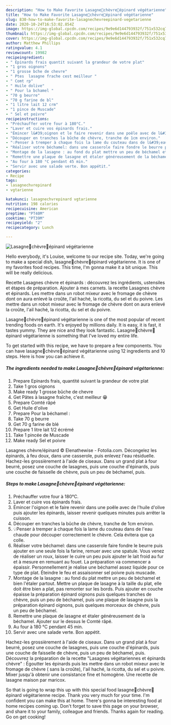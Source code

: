 ```yaml
---
description: "How to Make Favorite Lasagne🌿chèvre🌾épinard végétarienne"
title: "How to Make Favorite Lasagne🌿chèvre🌾épinard végétarienne"
slug: 830-how-to-make-favorite-lasagnechevreepinard-vegetarienne
date: 2020-10-24T16:53:02.854Z
image: https://img-global.cpcdn.com/recipes/9e9e6d144793932f/751x532cq70/lasagne🌿chevre🌾epinard-vegetarienne-photo-principale-de-la-recette.jpg
thumbnail: https://img-global.cpcdn.com/recipes/9e9e6d144793932f/751x532cq70/lasagne🌿chevre🌾epinard-vegetarienne-photo-principale-de-la-recette.jpg
cover: https://img-global.cpcdn.com/recipes/9e9e6d144793932f/751x532cq70/lasagne🌿chevre🌾epinard-vegetarienne-photo-principale-de-la-recette.jpg
author: Matthew Phillips
ratingvalue: 4.1
reviewcount: 19982
recipeingredient:
- " Epinards frais quantit suivant la grandeur de votre plat"
- "1 gros oignons"
- "1 grosse bche de chevre"
- " Ptes  lasagne frache cest meilleur "
- " Comt rp"
- " Huile dolive"
- " Pour la bchamel "
- "70 g beurre"
- "70 g farine de bl"
- "1 litre lait 12 crm"
- "1 pince de Muscade"
- " Sel et poivre"
recipeinstructions:
- "Préchauffer votre four à 180°C."
- "Laver et cuire vos épinards frais."
- "Émincer l&#39;oignon et le faire revenir dans une poêle avec de l&#39;huile d&#39;olive puis ajouter les épinards, laisser revenir quelques minutes puis arrêter la cuisson."
- "Découper en tranches la bûche de chèvre, tranche de 1cm environ."
- "💡Penser à tremper à chaque fois la lame du couteau dans de l&#39;eau chaude pour découper correctement le chèvre. Cela évitera que ça colle."
- "Réaliser votre béchamel: dans une casserole faire fondre le beurre puis ajouter en une seule fois la farine, remuer avec une spatule. Vous venez de réaliser un roux, laisser le cuire un peu puis ajouter le lait froid au fur et à mesure en remuant au fouet. La préparation va commencer a épaissir. Personnellement je réalise une béchamel assez liquide pour ce type de plat. Éteindre le feu et assaisonner sel poivre puis muscade."
- "Montage de la lasagne : au fond du plat mettre un peu de béchamel et bien l&#39;étaler partout. Mettre un plaque de lasagne à la taille du plat, elle doit être bien a plat, pas remonter sur les bords. Puis ajouter en couche épaisse la préparation épinard oignons puis quelques tranches de chèvre, puis un peu de béchamel, puis une plaque de lasagne puis la préparation épinard oignons, puis quelques morceaux de chèvre, puis un peu de béchamel."
- "Remettre une plaque de lasagne et étaler généreusement de la béchamel. Ajouter sur le dessus le Comté râpé."
- "Au four à 180 °C pendant 45 min."
- "Servir avec une salade verte. Bon appétit."
categories:
- Recipe
tags:
- lasagnechvrepinard
- vgtarienne

katakunci: lasagnechvrepinard vgtarienne 
nutrition: 198 calories
recipecuisine: American
preptime: "PT40M"
cooktime: "PT39M"
recipeyield: "2"
recipecategory: Lunch

---
```



![Lasagne🌿chèvre🌾épinard végétarienne](https://img-global.cpcdn.com/recipes/9e9e6d144793932f/751x532cq70/lasagne🌿chevre🌾epinard-vegetarienne-photo-principale-de-la-recette.jpg)

Hello everybody, it's Louise, welcome to our recipe site. Today, we're going to make a special dish, lasagne🌿chèvre🌾épinard végétarienne. It is one of my favorites food recipes. This time, I'm gonna make it a bit unique. This will be really delicious.

Recette Lasagnes chèvre et épinards : découvrez les ingrédients, ustensiles et étapes de préparation. Ajouter à mes carnets. la recette Lasagnes chèvre et épinards. Les mettre dans un robot mixeur avec le fromage de chèvre dont on aura enlevé la croûte, l&#39;ail haché, la ricotta, du sel et du poivre. Les mettre dans un robot mixeur avec le fromage de chèvre dont on aura enlevé la croûte, l&#39;ail haché, la ricotta, du sel et du poivre.

Lasagne🌿chèvre🌾épinard végétarienne is one of the most popular of recent trending foods on earth. It's enjoyed by millions daily. It is easy, it is fast, it tastes yummy. They are nice and they look fantastic. Lasagne🌿chèvre🌾épinard végétarienne is something that I've loved my entire life.


To get started with this recipe, we have to prepare a few components. You can have lasagne🌿chèvre🌾épinard végétarienne using 12 ingredients and 10 steps. Here is how you can achieve it.

<!--inarticleads1-->

##### The ingredients needed to make Lasagne🌿chèvre🌾épinard végétarienne:

1. Prepare  Epinards frais, quantité suivant la grandeur de votre plat
1. Take 1 gros oignons
1. Make ready 1 grosse bûche de chevre
1. Get  Pâtes à lasagne fraîche, c&#39;est meilleur 😁
1. Prepare  Comté râpé
1. Get  Huile d&#39;olive
1. Prepare  Pour la béchamel :
1. Take 70 g beurre
1. Get 70 g farine de blé
1. Prepare 1 litre lait 1/2 écrémé
1. Take 1 pincée de Muscade
1. Make ready  Sel et poivre


Lasagnes chèvre/épinard © Elenathewise - Fotolia.com. Décongelez les épinards, à feu doux, dans une casserole, puis enlevez l&#39;eau résiduelle. Hachez-les grossièrement à l&#39;aide de ciseaux. Dans un grand plat à four beurré, posez une couche de lasagnes, puis une couche d&#39;épinards, puis une couche de faisselle de chèvre, puis un peu de béchamel, puis. 

<!--inarticleads2-->

##### Steps to make Lasagne🌿chèvre🌾épinard végétarienne:

1. Préchauffer votre four à 180°C.
1. Laver et cuire vos épinards frais.
1. Émincer l&#39;oignon et le faire revenir dans une poêle avec de l&#39;huile d&#39;olive puis ajouter les épinards, laisser revenir quelques minutes puis arrêter la cuisson.
1. Découper en tranches la bûche de chèvre, tranche de 1cm environ.
1. 💡Penser à tremper à chaque fois la lame du couteau dans de l&#39;eau chaude pour découper correctement le chèvre. Cela évitera que ça colle.
1. Réaliser votre béchamel: dans une casserole faire fondre le beurre puis ajouter en une seule fois la farine, remuer avec une spatule. Vous venez de réaliser un roux, laisser le cuire un peu puis ajouter le lait froid au fur et à mesure en remuant au fouet. La préparation va commencer a épaissir. Personnellement je réalise une béchamel assez liquide pour ce type de plat. Éteindre le feu et assaisonner sel poivre puis muscade.
1. Montage de la lasagne : au fond du plat mettre un peu de béchamel et bien l&#39;étaler partout. Mettre un plaque de lasagne à la taille du plat, elle doit être bien a plat, pas remonter sur les bords. Puis ajouter en couche épaisse la préparation épinard oignons puis quelques tranches de chèvre, puis un peu de béchamel, puis une plaque de lasagne puis la préparation épinard oignons, puis quelques morceaux de chèvre, puis un peu de béchamel.
1. Remettre une plaque de lasagne et étaler généreusement de la béchamel. Ajouter sur le dessus le Comté râpé.
1. Au four à 180 °C pendant 45 min.
1. Servir avec une salade verte. Bon appétit.


Hachez-les grossièrement à l&#39;aide de ciseaux. Dans un grand plat à four beurré, posez une couche de lasagnes, puis une couche d&#39;épinards, puis une couche de faisselle de chèvre, puis un peu de béchamel, puis. Découvrez la préparation de la recette &#34;Lasagnes végétariennes et épinards chèvre&#34; : Égoutter les épinards puis les mettre dans un robot mixeur avec le fromage de chèvre ( sans la croûte), l&#39;ail haché, la ricotta, du sel et u poivre. Mixer jusqu&#39;à obtenir une consistance fine et homogène. Une recette de lasagne maison par maricox. 

So that is going to wrap this up with this special food lasagne🌿chèvre🌾épinard végétarienne recipe. Thank you very much for your time. I'm confident you can make this at home. There's gonna be interesting food at home recipes coming up. Don't forget to save this page on your browser, and share it to your family, colleague and friends. Thanks again for reading. Go on get cooking!
